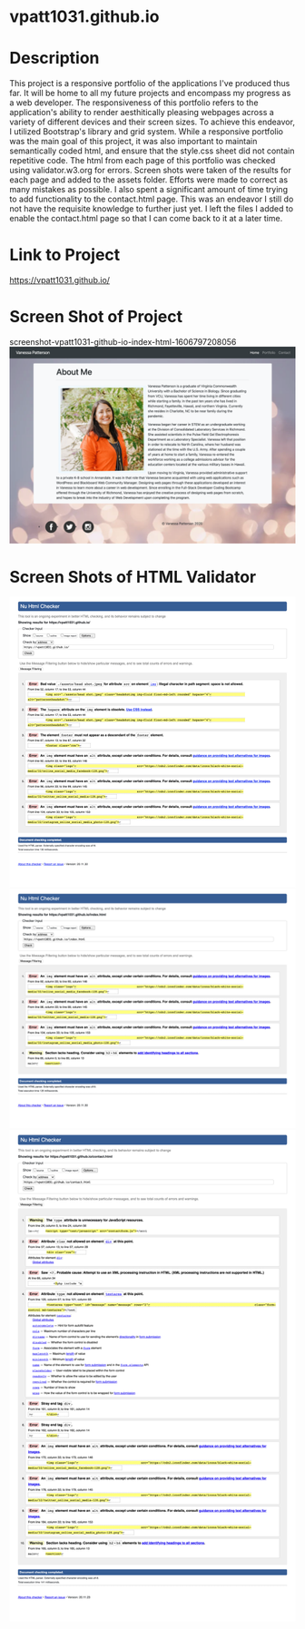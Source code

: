 # vpatt1031.github.io
# Description
This project is a responsive portfolio of the applications I've produced thus far. It will be home to all my future projects and encompass my progress as a web developer. The responsiveness of this portfolio refers to the application's ability to render aesthitically pleasing webpages across a variety of different devices and their screen sizes. To achieve this endeavor, I utilized Bootstrap's library and grid system. While a responsive portfolio was the main goal of this project, it was also important to maintain semantically coded html, and ensure that the style.css sheet did not contain repetitive code. The html from each page of this portfolio was checked using validator.w3.org for errors. Screen shots were taken of the results for each page and added to the assets folder. Efforts were made to correct as many mistakes as possible. I also spent a significant amount of time trying to add functionality to the contact.html page. This was an endeavor I still do not have the requisite knowledge to further just yet. I left the files I added to enable the contact.html page so that I can come back to it at a later time.

# Link to Project
https://vpatt1031.github.io/

# Screen Shot of Project
screenshot-vpatt1031-github-io-index-html-1606797208056
![alttag](assets/screenshot-vpatt1031-github-io-index-html-1606797208056.png "screenshot of portfolio project")

# Screen Shots of HTML Validator
![alttag](assets/html_validator_screenshot1.png "screenshot of html validation1")
![alttag](assets/html_validator_screenshot2.png "screenshot of html validation2")
![alttag](assets/html_validator_screenshot3.png "screenshot of html validation3")
